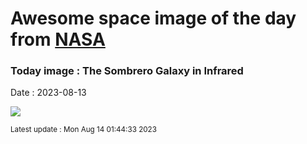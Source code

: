 
# Awesome space image of the day from [NASA](https://api.nasa.gov/)

### Today image : The Sombrero Galaxy in Infrared
Date : 2023-08-13

![](https://apod.nasa.gov/apod/image/2308/sombrero_spitzer_1080.jpg)

<small>Latest update : Mon Aug 14 01:44:33 2023</small>
        